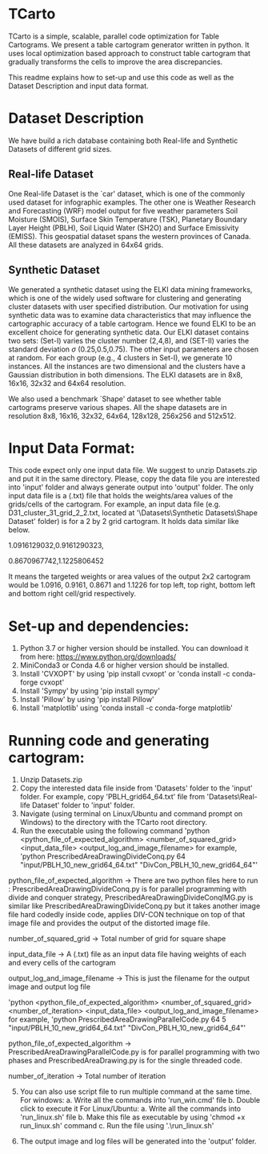 # TCarto
TCarto is a simple, scalable, parallel code optimization for Table Cartograms.
We present a table cartogram generator written in python. It uses local optimization based approach to construct table cartogram that gradually transforms the cells to improve the area discrepancies.

This readme explains how to set-up and use this code as well as the Dataset Description and input data format.

# Dataset Description
We have build a rich database containing both Real-life and Synthetic Datasets of different grid sizes.

## Real-life Dataset
One Real-life Dataset is the `car' dataset, which is one of the commonly used dataset for infographic examples. The other one is Weather Research and Forecasting (WRF) model output for five weather parameters Soil Moisture (SMOIS), Surface Skin Temperature (TSK), Planetary Boundary Layer Height (PBLH), Soil Liquid Water (SH2O) and Surface Emissivity (EMISS). This geospatial dataset spans the western provinces of Canada. All these datasets are analyzed in 64x64 grids.

## Synthetic Dataset
We generated a synthetic dataset using the ELKI data mining frameworks, which is one of the widely used software for clustering and generating cluster datasets with user specified distribution. Our motivation for using synthetic data was to examine data characteristics that may influence the cartographic accuracy of a table cartogram. Hence we found ELKI to be an excellent choice for generating synthetic data. Our ELKI dataset contains two sets: (Set-I) varies the cluster number (2,4,8), and (SET-II) varies the standard deviation $\sigma$ (0.25,0.5,0.75). The other input parameters are chosen at random. For each group (e.g., 4 clusters in Set-I), we generate 10 instances. All the instances are two dimensional and the clusters have a Gaussian distribution in both dimensions. The ELKI datasets are in 8x8, 16x16, 32x32 and 64x64 resolution.

We also used a benchmark `Shape' dataset to see whether table cartograms preserve various shapes. All the shape datasets are in resolution 8x8, 16x16, 32x32, 64x64, 128x128, 256x256 and 512x512.


# Input Data Format:
This code expect only one input data file. We suggest to unzip Datasets.zip and put it in the same directory. Please, copy the data file you are interested into 'input' folder and always generate output into 'output' folder. The only input data file is a (.txt) file that holds the weights/area values of the grids/cells of the cartogram. For example, an input data file (e.g. D31_cluster_31_grid_2_2.txt, located at '\Datasets\Synthetic Datasets\Shape Dataset' folder) is for a 2 by 2 grid cartogram. It holds data similar like below.

1.0916129032,0.9161290323,

0.8670967742,1.1225806452

It means the targeted weights or area values of the output 2x2 cartogram would be 1.0916, 0.9161, 0.8671 and 1.1226 for top left, top right, bottom left and bottom right cell/grid respectively.

# Set-up and dependencies:
1. Python 3.7 or higher version should be installed. You can download it from here: https://www.python.org/downloads/
2. MiniConda3 or Conda 4.6 or higher version should be installed.
3. Install 'CVXOPT' by using 'pip install cvxopt' or 'conda install -c conda-forge cvxopt'
4. Install 'Sympy' by using 'pip install sympy'
5. Install 'Pillow' by using 'pip install Pillow'
6. Install 'matplotlib' using 'conda install -c conda-forge matplotlib'

# Running code and generating cartogram:

1. Unzip Datasets.zip
2. Copy the interested data file inside from 'Datasets' folder to the 'input' folder. For example, copy 'PBLH_grid64_64.txt' file from 'Datasets\Real-life Dataset\' folder to 'input' folder.
3. Navigate (using terminal on Linux/Ubuntu and command prompt on Windows) to the directory with the TCarto root directory.
4. Run the executable using the following command
'python <python_file_of_expected_algorithm> <number_of_squared_grid> <input_data_file> <output_log_and_image_filename>
for example, 'python PrescribedAreaDrawingDivideConq.py 64 "input/PBLH_10_new_grid64_64.txt" "DivCon_PBLH_10_new_grid64_64"'

python_file_of_expected_algorithm -> There are two python files here to run : PrescribedAreaDrawingDivideConq.py is for parallel programming with divide and conquer strategy, PrescribedAreaDrawingDivideConqIMG.py is similar like PrescribedAreaDrawingDivideConq.py but it takes another image file hard codedly inside code, applies DIV-CON technique on top of that image file and provides the output of the distorted image file.

number_of_squared_grid -> Total number of grid for square shape

input_data_file -> A (.txt) file as an input data file having weights of each and every cells of the cartogram

output_log_and_image_filename -> This is just the filename for the output image and output log file

'python <python_file_of_expected_algorithm> <number_of_squared_grid> <number_of_iteration> <input_data_file> <output_log_and_image_filename>
for example, 'python PrescribedAreaDrawingParallelCode.py 64 5 "input/PBLH_10_new_grid64_64.txt" "DivCon_PBLH_10_new_grid64_64"'

python_file_of_expected_algorithm -> PrescribedAreaDrawingParallelCode.py is for parallel programming with two phases and PrescribedAreaDrawing.py is for the single threaded code.

number_of_iteration -> Total number of iteration

5. You can also use script file to run multiple command at the same time.
  For windows: 
    a. Write all the commands into 'run_win.cmd' file
    b. Double click to execute it
  For Linux/Ubuntu:
    a. Write all the commands into 'run_linux.sh' file
    b. Make this file as executable by using 'chmod +x run_linux.sh' command
    c. Run the file using '.\run_linux.sh'

6. The output image and log files will be generated into the 'output' folder.
